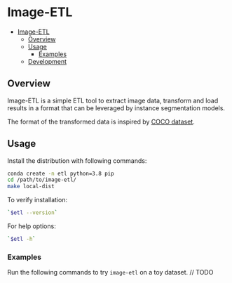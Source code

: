 # Image-ETL

<!-- @import "[TOC]" {cmd="toc" depthFrom=1 depthTo=6 orderedList=false} -->

<!-- code_chunk_output -->

- [Image-ETL](#image-etl)
  - [Overview](#overview)
  - [Usage](#usage)
    - [Examples](#examples)
  - [Development](#development)

<!-- /code_chunk_output -->


## Overview

Image-ETL is a simple ETL tool to extract image data, transform and load results in a format that can be leveraged by instance segmentation models. 

The format of the transformed data is inspired by [COCO dataset](https://cocodataset.org/#home).

## Usage

Install the distribution with following commands:

```sh
conda create -n etl python=3.8 pip
cd /path/to/image-etl/
make local-dist
```

To verify installation:

```sh
`$etl --version`
```

For help options:

```sh
`$etl -h`
```

### Examples

Run the following commands to try `image-etl` on a toy dataset.
// TODO


